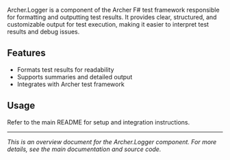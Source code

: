 <!-- (dl
(section-meta
    (title Archer.Logger Overview)
)
) -->

Archer.Logger is a component of the Archer F# test framework responsible for formatting and outputting test results. It provides clear, structured, and customizable output for test execution, making it easier to interpret test results and debug issues.

## Features
- Formats test results for readability
- Supports summaries and detailed output
- Integrates with Archer test framework

## Usage
Refer to the main README for setup and integration instructions.

---

*This is an overview document for the Archer.Logger component. For more details, see the main documentation and source code.*
